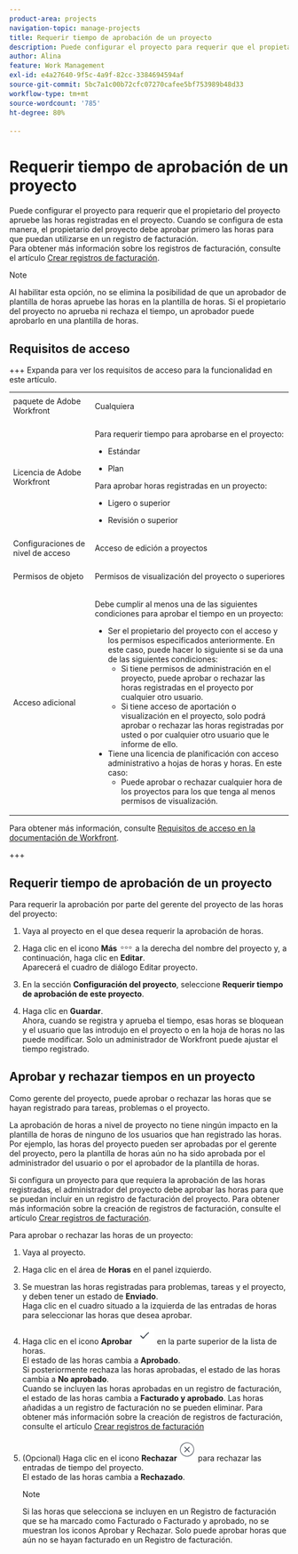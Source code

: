 ```yaml
---
product-area: projects
navigation-topic: manage-projects
title: Requerir tiempo de aprobación de un proyecto
description: Puede configurar el proyecto para requerir que el propietario del proyecto apruebe las horas registradas en el proyecto. Cuando se configura de esta manera, el propietario del proyecto debe aprobar primero las horas para que puedan utilizarse en un registro de facturación.
author: Alina
feature: Work Management
exl-id: e4a27640-9f5c-4a9f-82cc-3384694594af
source-git-commit: 5bc7a1c00b72cfc07270cafee5bf753989b48d33
workflow-type: tm+mt
source-wordcount: '785'
ht-degree: 80%

---
```


# Requerir tiempo de aprobación de un proyecto

<!--audited: 08/2024-->

Puede configurar el proyecto para requerir que el propietario del proyecto apruebe las horas registradas en el proyecto. Cuando se configura de esta manera, el propietario del proyecto debe aprobar primero las horas para que puedan utilizarse en un registro de facturación.\
Para obtener más información sobre los registros de facturación, consulte el artículo [Crear registros de facturación](../../../manage-work/projects/project-finances/create-billing-records.md).

>[!NOTE]
>
>Al habilitar esta opción, no se elimina la posibilidad de que un aprobador de plantilla de horas apruebe las horas en la plantilla de horas. Si el propietario del proyecto no aprueba ni rechaza el tiempo, un aprobador puede aprobarlo en una plantilla de horas.

## Requisitos de acceso

+++ Expanda para ver los requisitos de acceso para la funcionalidad en este artículo. 

<table style="table-layout:auto"> 
 <col> 
 <col> 
 <tbody> 
  <tr> 
   <td role="rowheader">paquete de Adobe Workfront</td> 
   <td> <p>Cualquiera</p> </td> 
  </tr> 
  <tr> 
   <td role="rowheader">Licencia de Adobe Workfront</td> 
   <td> <p>Para requerir tiempo para aprobarse en el proyecto:</p>
   <ul><li><p>Estándar</p></li>
   <li><p>Plan</p></li></ul>

<p>Para aprobar horas registradas en un proyecto:</p>
   <ul><li><p>Ligero o superior</p></li>
   <li><p>Revisión o superior</p></li>
    </td> 
  </tr> 
  <tr> 
   <td role="rowheader">Configuraciones de nivel de acceso</td> 
   <td> <p>Acceso de edición a proyectos</p>  </td> 
  </tr> 
  <tr> 
   <td role="rowheader">Permisos de objeto</td> 
   <td> <p>Permisos de visualización del proyecto o superiores</p>
  </tr> 
  <tr> 
   <td role="rowheader">Acceso adicional</td> 
   <td> <p>Debe cumplir al menos una de las siguientes condiciones para aprobar el tiempo en un proyecto:</p> 
    <ul> 
     <li>Ser el propietario del proyecto con el acceso y los permisos especificados anteriormente. En este caso, puede hacer lo siguiente si se da una de las siguientes condiciones: 
      <ul>
       <li>Si tiene permisos de administración en el proyecto, puede aprobar o rechazar las horas registradas en el proyecto por cualquier otro usuario.</li>
       <li> Si tiene acceso de aportación o visualización en el proyecto, solo podrá aprobar o rechazar las horas registradas por usted o por cualquier otro usuario que le informe de ello.<br></li>
      </ul></li> 
     <li>Tiene una licencia de planificación con acceso administrativo a hojas de horas y horas. En este caso:
      <ul>
       <li>Puede aprobar o rechazar cualquier hora de los proyectos para los que tenga al menos permisos de visualización. </li>
      </ul></li> 
    </ul> </td> 
  </tr> 
 </tbody> 
</table>

Para obtener más información, consulte [Requisitos de acceso en la documentación de Workfront](/help/quicksilver/administration-and-setup/add-users/access-levels-and-object-permissions/access-level-requirements-in-documentation.md).

+++

<!--Old:

<table style="table-layout:auto"> 
 <col> 
 <col> 
 <tbody> 
  <tr> 
   <td role="rowheader">Adobe Workfront plan*</td> 
   <td> <p>Any</p> </td> 
  </tr> 
  <tr> 
   <td role="rowheader">Adobe Workfront license*</td> 
   <td> <p>To require time to be approved on the project:</p>
   <ul><li>New: Standard</li>
   <li>Current: Plan</li></ul>
   
   <p>To approve hours logged on a project:</p>
   <ul><li>New: Light or higher</li>
   <li>Review or higher</li>
    </td> 
  </tr> 
  <tr> 
   <td role="rowheader">Access level configurations*</td> 
   <td> <p>Edit access to Projects or higher</p>  </td> 
  </tr> 
  <tr> 
   <td role="rowheader">Object permissions</td> 
   <td> <p>View permissions to the project or higher</p>
  </tr> 
  <tr> 
   <td role="rowheader">Additional access</td> 
   <td> <p>You must meet at least one of the following conditions to approve time on a project:</p> 
    <ul> 
     <li>You are the Project Owner with the access and permissions specified above. In this case, you can do the following if one of the conditions below exists: 
      <ul>
       <li>If you have Manage permissions on the project, you can approve or reject hours logged on the project by any other user.</li>
       <li> If you have Contribute or View access to the project you will be able to approve or reject only the hours logged by you or any other user that reports you.<br></li>
      </ul></li> 
     <li>You have a Plan license with administrative access to Timesheets &amp; Hours. In this case:
      <ul>
       <li>You can approve or reject any hours on the projects you have at least permissions to View. </li>
      </ul></li> 
    </ul> </td> 
  </tr> 
 </tbody> 
</table>-->

## Requerir tiempo de aprobación de un proyecto

Para requerir la aprobación por parte del gerente del proyecto de las horas del proyecto:

1. Vaya al proyecto en el que desea requerir la aprobación de horas.
1. Haga clic en el icono **Más** ![Más icono](assets/more-icon.png) a la derecha del nombre del proyecto y, a continuación, haga clic en **Editar**.\
   Aparecerá el cuadro de diálogo Editar proyecto.

1. En la sección **Configuración del proyecto**, seleccione **Requerir tiempo de aprobación de este proyecto**.
1. Haga clic en **Guardar**.\
   Ahora, cuando se registra y aprueba el tiempo, esas horas se bloquean y el usuario que las introdujo en el proyecto o en la hoja de horas no las puede modificar. Solo un administrador de Workfront puede ajustar el tiempo registrado.

## Aprobar y rechazar tiempos en un proyecto

Como gerente del proyecto, puede aprobar o rechazar las horas que se hayan registrado para tareas, problemas o el proyecto.

La aprobación de horas a nivel de proyecto no tiene ningún impacto en la plantilla de horas de ninguno de los usuarios que han registrado las horas. Por ejemplo, las horas del proyecto pueden ser aprobadas por el gerente del proyecto, pero la plantilla de horas aún no ha sido aprobada por el administrador del usuario o por el aprobador de la plantilla de horas.

Si configura un proyecto para que requiera la aprobación de las horas registradas, el administrador del proyecto debe aprobar las horas para que se puedan incluir en un registro de facturación del proyecto. Para obtener más información sobre la creación de registros de facturación, consulte el artículo [Crear registros de facturación](../../../manage-work/projects/project-finances/create-billing-records.md).

Para aprobar o rechazar las horas de un proyecto:

1. Vaya al proyecto. 
1. Haga clic en el área de **Horas** en el panel izquierdo.

1. Se muestran las horas registradas para problemas, tareas y el proyecto, y deben tener un estado de **Enviado**.\
   Haga clic en el cuadro situado a la izquierda de las entradas de horas para seleccionar las horas que desea aprobar.

1. Haga clic en el icono **Aprobar** ![](assets/approve-hours-icon.png) en la parte superior de la lista de horas.\
   El estado de las horas cambia a **Aprobado**.\
   Si posteriormente rechaza las horas aprobadas, el estado de las horas cambia a **No aprobado**.\
   Cuando se incluyen las horas aprobadas en un registro de facturación, el estado de las horas cambia a **Facturado y aprobado**. Las horas añadidas a un registro de facturación no se pueden eliminar. Para obtener más información sobre la creación de registros de facturación, consulte el artículo [Crear registros de facturación](../../../manage-work/projects/project-finances/create-billing-records.md)

1. (Opcional) Haga clic en el icono **Rechazar** ![](assets/reject-hours-icon.png) para rechazar las entradas de tiempo del proyecto.\
   El estado de las horas cambia a **Rechazado**.

   >[!NOTE]
   >
   >   Si las horas que selecciona se incluyen en un Registro de facturación que se ha marcado como Facturado o Facturado y aprobado, no se muestran los iconos Aprobar y Rechazar. Solo puede aprobar horas que aún no se hayan facturado en un Registro de facturación.

